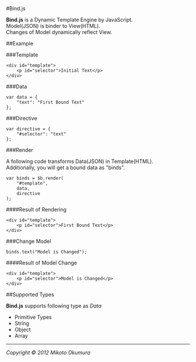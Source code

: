 #Bind.js


__Bind.js__ is a Dynamic Template Engine by JavaScript.  
Model(JSON) is binder to View(HTML).  
Changes of Model dynamically reflect View.


##Example

###Template

	<div id="template">
		<p id="selector">Initial Text</p>
	</div>
	

###Data

	var data = {
		"text": "First Bound Text"
	};


###Directive

	var directive = {
		"#selector": "text"
	};


###Render

A following code transforms Data(JSON) in Template(HTML).  
Additionally, you will get a bound data as "binds".

	var binds = $b.render(
		"#template",
		data,
		directive
	);

####Result of Rendering

	<div id="template">
		<p id="selector">First Bound Text</p>
	</div>


###Change Model

    binds.text("Model is Changed");

####Result of Model Change

	<div id="template">
		<p id="selector">Model is Changed</p>
	</div>


##Supported Types

__Bind.js__ supports following type as _Data_

- Primitive Types
- String
- Object
- Array

---

_Copyright &copy; 2012 Mikoto Okumura_